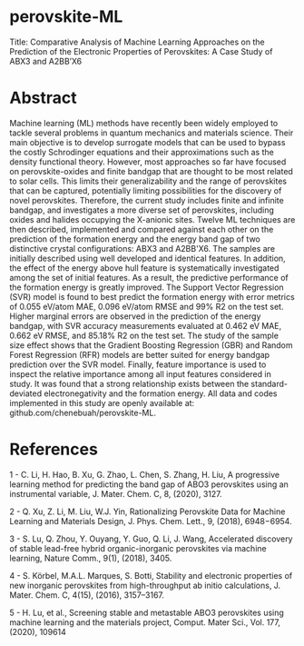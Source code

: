 # perovskite-ML
Title: Comparative Analysis of Machine Learning Approaches on the Prediction of the Electronic Properties of Perovskites: A Case Study of ABX3 and A2BB’X6

# Abstract
Machine learning (ML) methods have recently been widely employed to tackle several problems in quantum mechanics and materials science. Their main objective is to develop surrogate models that can be used to bypass the costly Schrodinger equations and their approximations such as the density functional theory. However, most approaches so far have focused on perovskite-oxides and finite bandgap that are thought to be most related to solar cells. This limits their generalizability and the range of perovskites that can be captured, potentially limiting possibilities for the discovery of novel perovskites. Therefore, the current study includes finite and infinite bandgap, and investigates a more diverse set of perovskites, including oxides and halides occupying the X-anionic sites. Twelve ML techniques are then described, implemented and compared against each other on the prediction of the formation energy and the energy band gap of two distinctive crystal configurations: ABX3 and A2BB'X6. The samples are initially described using well developed and identical features. In addition, the effect of the energy above hull feature is systematically investigated among the set of initial features. As a result, the predictive performance of the formation energy is greatly improved. The Support Vector Regression (SVR) model is found to best predict the formation energy with error metrics of 0.055 eV/atom MAE, 0.096 eV/atom RMSE and 99% R2 on the test set. Higher marginal errors are observed in the prediction of the energy bandgap, with SVR accuracy measurements evaluated at 0.462 eV MAE, 0.662 eV RMSE, and 85.18% R2 on the test set. The study of the sample size effect shows that the Gradient Boosting Regression (GBR) and Random Forest Regression (RFR) models are better suited for energy bandgap prediction over the SVR model. Finally, feature importance is used to inspect the relative importance among all input features considered in study. It was found that a strong relationship exists between the standard-deviated electronegativity and the formation energy. All data and codes implemented in this study are openly available at: github.com/chenebuah/perovskite-ML.

# References
1 - C. Li, H. Hao, B. Xu, G. Zhao, L. Chen, S. Zhang, H. Liu, A progressive learning method for predicting the band gap of ABO3 perovskites using an instrumental variable, J. Mater. Chem. C, 8, (2020), 3127.

2 - Q. Xu, Z. Li, M. Liu, W.J. Yin, Rationalizing Perovskite Data for Machine Learning and Materials Design, J. Phys. Chem. Lett., 9, (2018), 6948−6954.

3 - S. Lu, Q. Zhou, Y. Ouyang, Y. Guo, Q. Li, J. Wang, Accelerated discovery of stable lead-free hybrid organic-inorganic perovskites via machine learning, Nature Comm., 9(1), (2018), 3405.

4 - S. Körbel, M.A.L. Marques, S. Botti, Stability and electronic properties of new inorganic perovskites from high-throughput ab initio calculations, J. Mater. Chem. C, 4(15), (2016), 3157–3167.

5 - H. Lu, et al., Screening stable and metastable ABO3 perovskites using machine learning and the materials project, Comput. Mater Sci., Vol. 177, (2020), 109614

